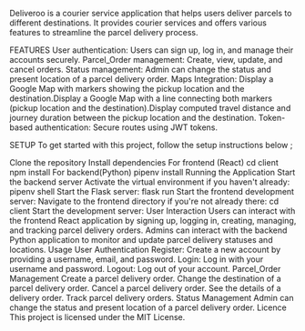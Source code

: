 Deliveroo is a courier service application that helps users deliver parcels to different destinations. It provides courier services and offers various features to streamline the parcel delivery process.

   FEATURES
User authentication: Users can sign up, log in, and manage their accounts securely.
Parcel_Order management: Create, view, update, and cancel orders.
Status management: Admin can change the status and present location of a parcel delivery order.
Maps Integration: Display a Google Map with markers showing the pickup location and the destination.Display a Google Map with a line connecting both markers (pickup location and the destination).Display computed travel distance and journey duration between the pickup location and the destination.
Token-based authentication: Secure routes using JWT tokens.


   SETUP
To get started with this project, follow the setup instructions below ;

Clone the repository 
Install dependencies
For frontend (React) cd client npm install
For backend(Python) pipenv install
Running the Application
Start the backend server
Activate the virtual environment if you haven't already: pipenv shell
Start the Flask server: flask run
Start the frontend development server:
Navigate to the frontend directory if you're not already there: cd client
Start the development server:
   User Interaction
Users can interact with the frontend React application by signing up, logging in, creating, managing, and tracking parcel delivery orders.
Admins can interact with the backend Python application to monitor and update parcel delivery statuses and locations.
Usage
   User Authentication
Register: Create a new account by providing a username, email, and password.
Login: Log in with your username and password.
Logout: Log out of your account.
  Parcel_Order Management
Create a parcel delivery order.
Change the destination of a parcel delivery order.
Cancel a parcel delivery order.
See the details of a delivery order.
Track parcel delivery orders.
   Status Management
Admin can change the status and present location of a parcel delivery order.
   Licence
This project is licensed under the MIT License.
